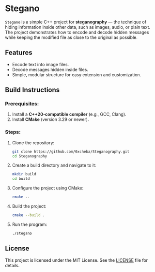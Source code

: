 # Stegano

`Stegano` is a simple C++ project for **steganography** — the technique of hiding information inside other data, such as images, audio, or plain text. The project demonstrates how to encode and decode hidden messages while keeping the modified file as close to the original as possible.


## Features
- Encode text into image files.
- Decode messages hidden inside files.
- Simple, modular structure for easy extension and customization.


## Build Instructions
### Prerequisites:
1. Install a **C++20-compatible compiler** (e.g., GCC, Clang).
2. Install **CMake** (version 3.29 or newer).

### Steps:
1. Clone the repository:
   ```bash
   git clone https://github.com/0xcheba/Steganography.git
   cd Steganography
   ```
2. Create a build directory and navigate to it:
   ```bash
   mkdir build
   cd build
   ```
3. Configure the project using CMake:
   ```bash
   cmake ..
   ```
4. Build the project:
   ```bash
   cmake --build .
   ```
5. Run the program:
   ```bash
   ./stegano
   ```


## License
This project is licensed under the MIT License. See the [LICENSE](./LICENSE) file for details.